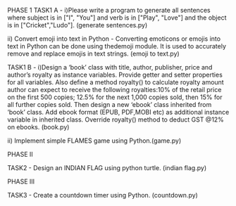 PHASE 1
TASK1 A -
i)Please write a program to generate all sentences where subject is
in ["I", "You"] and verb is in ["Play", "Love"] and the object is in
["Cricket","Ludo"]. (generate sentences.py)

ii) Convert emoji into text in Python - Converting emoticons or
emojis into text in Python can be done using thedemoji module. It
is used to accurately remove and replace emojis in text strings. (emoji to text.py)

TASK1 B - i)Design a ‘book’ class with title, author, publisher, price and author’s
royalty as instance variables. Provide getter and setter properties for
all variables. Also define a method royalty() to calculate royalty
amount author can expect to receive the following royalties:10% of
the retail price on the first 500 copies; 12.5% for the next 1,000 copies
sold, then 15% for all further copies sold. Then design a new ‘ebook’
class inherited from ‘book’ class. Add ebook format (EPUB, PDF,MOBI
etc) as additional instance variable in inherited class. Override
royalty() method to deduct GST @12% on ebooks. (book.py)

ii) Implement simple FLAMES game using Python.(game.py)

PHASE II

TASK2 - Design an INDIAN FLAG using python turtle. (indian flag.py)

PHASE III

TASK3 - Create a countdown timer using Python. (countdown.py)
